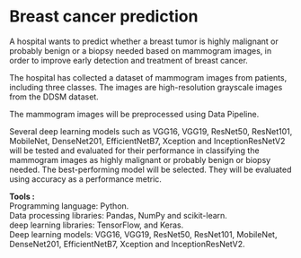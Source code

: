# Breast cancer prediction

A hospital wants to predict whether a breast tumor is highly malignant or probably benign or a biopsy needed based on mammogram images, in order to improve early detection and treatment of breast cancer.

The hospital has collected a dataset of mammogram images from patients, including three classes. The images are high-resolution grayscale images from the DDSM dataset.

The mammogram images will be preprocessed using Data Pipeline.

Several deep learning models such as VGG16, VGG19, ResNet50, ResNet101, MobileNet, DenseNet201, EfficientNetB7, Xception and InceptionResNetV2 will be tested and evaluated for their performance in classifying the mammogram images as highly malignant or probably benign or biopsy needed. The best-performing model will be selected. They will be evaluated using accuracy as a performance metric.

**Tools :** <br>
Programming language: Python. <br >
Data processing  libraries: Pandas, NumPy and scikit-learn. <br >
deep learning libraries: TensorFlow, and Keras. <br >
Deep learning models: VGG16, VGG19, ResNet50, ResNet101, MobileNet, DenseNet201, EfficientNetB7, Xception and InceptionResNetV2.


